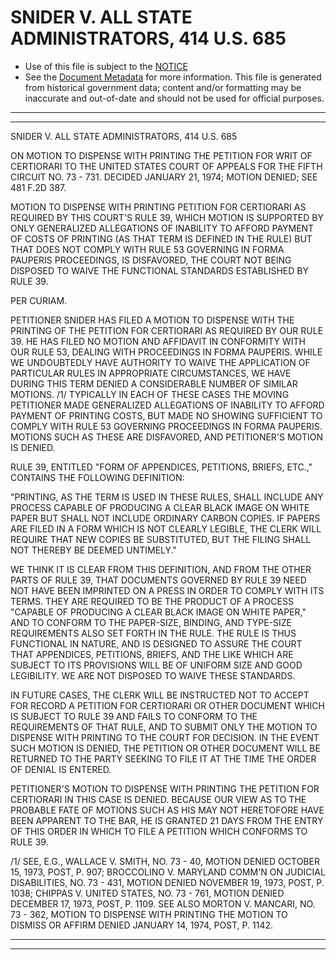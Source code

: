 ---
---

# SNIDER V. ALL STATE ADMINISTRATORS, 414 U.S. 685

* Use of this file is subject to the [NOTICE](https://github.com/publicdocs/notice/blob/master/NOTICE)
* See the [Document Metadata](../../../) for more information.
  This file is generated from historical government data; content and/or formatting may be inaccurate and out-of-date and should not be used for official purposes.

----------
----------

SNIDER V. ALL STATE ADMINISTRATORS, 414 U.S. 685

ON MOTION TO DISPENSE WITH PRINTING THE PETITION FOR WRIT OF CERTIORARI TO THE UNITED STATES COURT OF APPEALS FOR THE FIFTH CIRCUIT NO. 73 - 731.  DECIDED JANUARY 21, 1974; MOTION DENIED; SEE 481 F.2D 387.

MOTION TO DISPENSE WITH PRINTING PETITION FOR CERTIORARI AS REQUIRED BY THIS COURT'S RULE 39, WHICH MOTION IS SUPPORTED BY ONLY GENERALIZED ALLEGATIONS OF INABILITY TO AFFORD PAYMENT OF COSTS OF PRINTING (AS THAT TERM IS DEFINED IN THE RULE) BUT THAT DOES NOT COMPLY WITH RULE 53 GOVERNING IN FORMA PAUPERIS PROCEEDINGS, IS DISFAVORED, THE COURT NOT BEING DISPOSED TO WAIVE THE FUNCTIONAL STANDARDS ESTABLISHED BY RULE 39.

PER CURIAM.

PETITIONER SNIDER HAS FILED A MOTION TO DISPENSE WITH THE PRINTING OF THE PETITION FOR CERTIORARI AS REQUIRED BY OUR RULE 39.  HE HAS FILED NO MOTION AND AFFIDAVIT IN CONFORMITY WITH OUR RULE 53, DEALING WITH PROCEEDINGS IN FORMA PAUPERIS.  WHILE WE UNDOUBTEDLY HAVE AUTHORITY TO WAIVE THE APPLICATION OF PARTICULAR RULES IN APPROPRIATE CIRCUMSTANCES, WE HAVE DURING THIS TERM DENIED A CONSIDERABLE NUMBER OF SIMILAR MOTIONS.  /1/  TYPICALLY IN EACH OF THESE CASES THE MOVING PETITIONER MADE GENERALIZED ALLEGATIONS OF INABILITY TO AFFORD PAYMENT OF PRINTING COSTS, BUT MADE NO SHOWING SUFFICIENT TO COMPLY WITH RULE 53 GOVERNING PROCEEDINGS IN FORMA PAUPERIS.  MOTIONS SUCH AS THESE ARE DISFAVORED, AND PETITIONER'S MOTION IS DENIED.

RULE 39, ENTITLED "FORM OF APPENDICES, PETITIONS, BRIEFS, ETC.," CONTAINS THE FOLLOWING DEFINITION:

"PRINTING, AS THE TERM IS USED IN THESE RULES, SHALL INCLUDE ANY PROCESS CAPABLE OF PRODUCING A CLEAR BLACK IMAGE ON WHITE PAPER BUT SHALL NOT INCLUDE ORDINARY CARBON COPIES.  IF PAPERS ARE FILED IN A FORM WHICH IS NOT CLEARLY LEGIBLE, THE CLERK WILL REQUIRE THAT NEW COPIES BE SUBSTITUTED, BUT THE FILING SHALL NOT THEREBY BE DEEMED UNTIMELY."

WE THINK IT IS CLEAR FROM THIS DEFINITION, AND FROM THE OTHER PARTS OF RULE 39, THAT DOCUMENTS GOVERNED BY RULE 39 NEED NOT HAVE BEEN IMPRINTED ON A PRESS IN ORDER TO COMPLY WITH ITS TERMS.  THEY ARE REQUIRED TO BE THE PRODUCT OF A PROCESS "CAPABLE OF PRODUCING A CLEAR BLACK IMAGE ON WHITE PAPER," AND TO CONFORM TO THE PAPER-SIZE, BINDING, AND TYPE-SIZE REQUIREMENTS ALSO SET FORTH IN THE RULE.  THE RULE IS THUS FUNCTIONAL IN NATURE, AND IS DESIGNED TO ASSURE THE COURT THAT APPENDICES, PETITIONS, BRIEFS, AND THE LIKE WHICH ARE SUBJECT TO ITS PROVISIONS WILL BE OF UNIFORM SIZE AND GOOD LEGIBILITY.  WE ARE NOT DISPOSED TO WAIVE THESE STANDARDS.

IN FUTURE CASES, THE CLERK WILL BE INSTRUCTED NOT TO ACCEPT FOR RECORD A PETITION FOR CERTIORARI OR OTHER DOCUMENT WHICH IS SUBJECT TO RULE 39 AND FAILS TO CONFORM TO THE REQUIREMENTS OF THAT RULE, AND TO SUBMIT ONLY THE MOTION TO DISPENSE WITH PRINTING TO THE COURT FOR DECISION.  IN THE EVENT SUCH MOTION IS DENIED, THE PETITION OR OTHER DOCUMENT WILL BE RETURNED TO THE PARTY SEEKING TO FILE IT AT THE TIME THE ORDER OF DENIAL IS ENTERED.

PETITIONER'S MOTION TO DISPENSE WITH PRINTING THE PETITION FOR CERTIORARI IN THIS CASE IS DENIED.  BECAUSE OUR VIEW AS TO THE PROBABLE FATE OF MOTIONS SUCH AS HIS MAY NOT HERETOFORE HAVE BEEN APPARENT TO THE BAR, HE IS GRANTED 21 DAYS FROM THE ENTRY OF THIS ORDER IN WHICH TO FILE A PETITION WHICH CONFORMS TO RULE 39.

/1/  SEE, E.G., WALLACE V. SMITH, NO. 73 - 40, MOTION DENIED OCTOBER 15, 1973, POST, P. 907; BROCCOLINO V. MARYLAND COMM'N ON JUDICIAL DISABILITIES, NO. 73 - 431, MOTION DENIED NOVEMBER 19, 1973, POST, P. 1038; CHIPPAS V. UNITED STATES, NO. 73 - 761, MOTION DENIED DECEMBER 17, 1973, POST, P. 1109.  SEE ALSO MORTON V. MANCARI, NO. 73 - 362, MOTION TO DISPENSE WITH PRINTING THE MOTION TO DISMISS OR AFFIRM DENIED JANUARY 14, 1974, POST, P. 1142.


----------
----------

